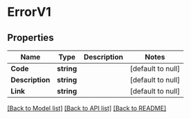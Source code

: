 # ErrorV1

## Properties
Name | Type | Description | Notes
------------ | ------------- | ------------- | -------------
**Code** | **string** |  | [default to null]
**Description** | **string** |  | [default to null]
**Link** | **string** |  | [default to null]

[[Back to Model list]](../README.md#documentation-for-models) [[Back to API list]](../README.md#documentation-for-api-endpoints) [[Back to README]](../README.md)

